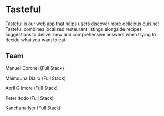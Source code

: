 # Tasteful

Tasteful is our web app that helps users discover more delicious cuisine! Tasteful combines localized restaurant listings alongside recipes suggestions to deliver new and comprehensive answers when trying to decide what you want to eat. 

## Team

Manuel Coronel (Full Stack)

Maimouna Diallo (Full Stack)

April Gilmore (Full Stack)

Peter Itodo (Full Stack)

Kanchana Iyer (Full Stack)
